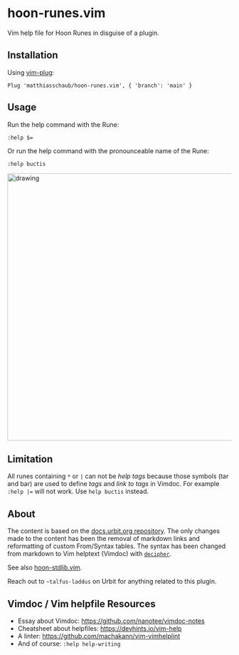 # hoon-runes.vim

Vim help file for Hoon Runes in disguise of a plugin.

## Installation

Using [vim-plug](https://github.com/junegunn/vim-plug):
```
Plug 'matthiasschaub/hoon-runes.vim', { 'branch': 'main' }
```

## Usage

Run the help command with the Rune:
```
:help $=
```
Or run the help command with the pronounceable name of the Rune:
```
:help buctis
```

<img src="https://minio.mutualisten.de/talfus-laddus/hoon-runes.vim/demo.gif" alt="drawing" width="600"/>

## Limitation

All runes containing `*` or `|` can not be *help tags* because those symbols (tar and
bar) are used to define *tags* and *link to tags* in Vimdoc. For example `:help |=` will
not work. Use `help buctis` instead.

## About

The content is based on the [docs.urbit.org repository](https://github.com/urbit/docs.urbit.org).
The only changes made to the content has been the removal of markdown links and reformatting of custom From/Syntax tables.
The syntax has been changed from markdown to Vim helptext (Vimdoc) with [`decipher`](https://github.com/matthiasschaub/decipher).

See also [hoon-stdlib.vim](https://github.com/matthiasschaub/hoon-stdlib.vim).

Reach out to `~talfus-laddus` on Urbit for anything related to this plugin.

## Vimdoc / Vim helpfile Resources

- Essay about Vimdoc: https://github.com/nanotee/vimdoc-notes
- Cheatsheet about helpfiles: https://devhints.io/vim-help
- A linter: https://github.com/machakann/vim-vimhelplint
- And of course: `:help help-writing`
